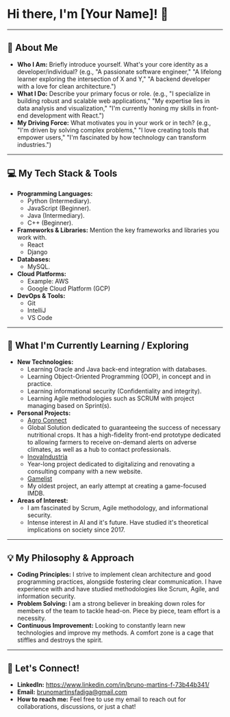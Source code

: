# Hi there, I'm [Your Name]! 👋

---

## 🚀 About Me

* **Who I Am:** Briefly introduce yourself. What's your core identity as a developer/individual? (e.g., "A passionate software engineer," "A lifelong learner exploring the intersection of X and Y," "A backend developer with a love for clean architecture.")
* **What I Do:** Describe your primary focus or role. (e.g., "I specialize in building robust and scalable web applications," "My expertise lies in data analysis and visualization," "I'm currently honing my skills in front-end development with React.")
* **My Driving Force:** What motivates you in your work or in tech? (e.g., "I'm driven by solving complex problems," "I love creating tools that empower users," "I'm fascinated by how technology can transform industries.")

---

## 💻 My Tech Stack & Tools

* **Programming Languages:**
    * Python (Intermediary).
    * JavaScript (Beginner).
    * Java (Intermediary).
    * C++ (Beginner).
* **Frameworks & Libraries:** Mention the key frameworks and libraries you work with.
    * React 
    * Django
* **Databases:**
    * MySQL.
* **Cloud Platforms:** 
    * Example: AWS
    * Google Cloud Platform (GCP)
* **DevOps & Tools:**
    * Git
    * IntelliJ
    * VS Code

---

## 🌱 What I'm Currently Learning / Exploring

* **New Technologies:**
    * Learning Oracle and Java back-end integration with databases.
    * Learning Object-Oriented Programming (OOP), in concept and in practice.
    * Learning informational security (Confidentiality and integrity).
    * Learning Agile methodologies such as SCRUM with project managing based on Sprint(s).
* **Personal Projects:**
    * [Agro Connect](https://github.com/viniciusmoraesz/AgroConnect)
    * Global Solution dedicated to guaranteeing the success of necessary nutritional crops. It has a high-fidelity front-end prototype dedicated to allowing farmers to receive on-demand alerts on adverse climates, as well as a hub to contact professionals.
    * [InovaIndustria](https://github.com/viniciusmoraesz/High_Fidelity_Prototype)
    * Year-long project dedicated to digitalizing and renovating a consulting company with a new website.
    * [Gamelist](https://github.com/BFadiga/Website-4School)
    * My oldest project, an early attempt at creating a game-focused IMDB.
* **Areas of Interest:** 
    * I am fascinated by Scrum, Agile methodology, and informational security.
    * Intense interest in AI and it's future. Have studied it's theoretical implications on society since 2017. 

---

## 💡 My Philosophy & Approach

* **Coding Principles:** I strive to implement clean architecture and good programming practices, alongside fostering clear communication. I have experience with and have studied methodologies like Scrum, Agile, and information security.
* **Problem Solving:** I am a strong believer in breaking down roles for members of the team to tackle head-on. Piece by piece, team effort is a necessity.
* **Continuous Improvement:** Looking to constantly learn new technologies and improve my methods. A comfort zone is a cage that stiffles and destroys the spirit.

---

## 🤝 Let's Connect!

* **LinkedIn:** https://www.linkedin.com/in/bruno-martins-f-73b44b341/
* **Email:** brunomartinsfadiga@gmail.com
* **How to reach me:** Feel free to use my email to reach out for collaborations, discussions, or just a chat!
